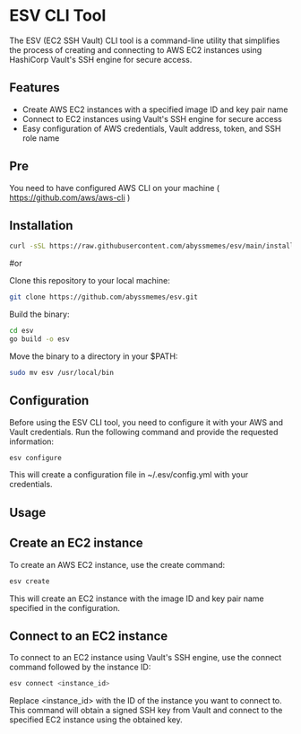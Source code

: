 # ESV CLI Tool

The ESV (EC2 SSH Vault) CLI tool is a command-line utility that simplifies the process of creating and connecting to AWS EC2 instances using HashiCorp Vault's SSH engine for secure access.

## Features

- Create AWS EC2 instances with a specified image ID and key pair name
- Connect to EC2 instances using Vault's SSH engine for secure access
- Easy configuration of AWS credentials, Vault address, token, and SSH role name

## Pre

You need to have configured AWS CLI on your machine ( https://github.com/aws/aws-cli )

## Installation

```bash
curl -sSL https://raw.githubusercontent.com/abyssmemes/esv/main/install.sh | bash
```

#or

Clone this repository to your local machine:

```bash
git clone https://github.com/abyssmemes/esv.git
```

Build the binary:

```bash
cd esv
go build -o esv
```

Move the binary to a directory in your $PATH:

```bash
sudo mv esv /usr/local/bin
```
## Configuration

Before using the ESV CLI tool, you need to configure it with your AWS and Vault credentials. Run the following command and provide the requested information:

```bash
esv configure
```

This will create a configuration file in ~/.esv/config.yml with your credentials.

## Usage

## Create an EC2 instance
To create an AWS EC2 instance, use the create command:

```bash
esv create
```

This will create an EC2 instance with the image ID and key pair name specified in the configuration.

## Connect to an EC2 instance
To connect to an EC2 instance using Vault's SSH engine, use the connect command followed by the instance ID:

```bash
esv connect <instance_id>
```

Replace <instance_id> with the ID of the instance you want to connect to. This command will obtain a signed SSH key from Vault and connect to the specified EC2 instance using the obtained key.